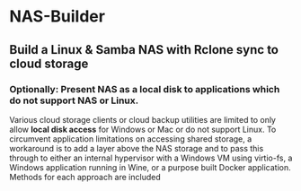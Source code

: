 # NAS-Builder
## Build a Linux & Samba NAS with Rclone sync to cloud storage

### Optionally: Present NAS as a local disk to applications which do not support NAS or Linux. 

Various cloud storage clients or cloud backup utilities are limited to only allow **local disk access** for Windows or Mac or do not support Linux.
To circumvent application limitations on accessing shared storage, a workaround is to add a layer above the NAS storage and to pass this through to 
either an internal hypervisor with a Windows VM using virtio-fs, a Windows application running in Wine, or a purpose built Docker application.
Methods for each approach are included
